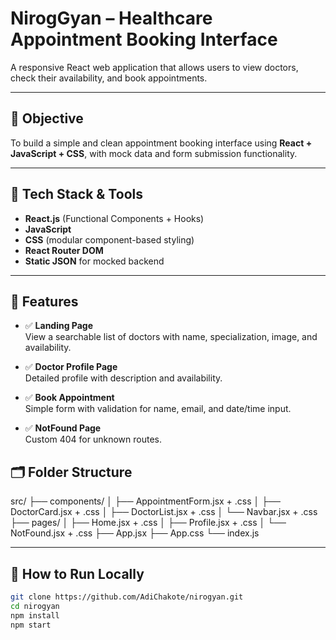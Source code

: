 # NirogGyan – Healthcare Appointment Booking Interface

A responsive React web application that allows users to view doctors, check their availability, and book appointments.

---

## 📌 Objective

To build a simple and clean appointment booking interface using **React + JavaScript + CSS**, with mock data and form submission functionality.

---

## 🔧 Tech Stack & Tools

- **React.js** (Functional Components + Hooks)
- **JavaScript**
- **CSS** (modular component-based styling)
- **React Router DOM**
- **Static JSON** for mocked backend

---

## 📸 Features

- ✅ **Landing Page**  
  View a searchable list of doctors with name, specialization, image, and availability.

- ✅ **Doctor Profile Page**  
  Detailed profile with description and availability.

- ✅ **Book Appointment**  
  Simple form with validation for name, email, and date/time input.

- ✅ **NotFound Page**  
  Custom 404 for unknown routes.

## 🗂 Folder Structure

src/
├── components/
│ ├── AppointmentForm.jsx + .css
│ ├── DoctorCard.jsx + .css
│ ├── DoctorList.jsx + .css
│ └── Navbar.jsx + .css
├── pages/
│ ├── Home.jsx + .css
│ ├── Profile.jsx + .css
│ └── NotFound.jsx + .css
├── App.jsx
├── App.css
└── index.js

---

## 🧪 How to Run Locally

```bash
git clone https://github.com/AdiChakote/nirogyan.git
cd nirogyan
npm install
npm start
```
